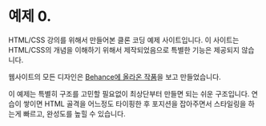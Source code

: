 # 예제 0.

HTML/CSS 강의를 위해서 만들어본 클론 코딩 예제 사이트입니다.
이 사이트는 HTML/CSS의 개념을 이해하기 위해서 제작되었음으로 특별한 기능은 제공되지 않습니다.

웹사이트의 모든 디자인은 [Behance에 올라온 작품](https://www.behance.net/gallery/71367525/Minimal-HTML5-Web-Template-Free?tracking_source=search%257Cminimal%2Bweb)을 보고 만들었습니다.

이 예제는 특별히 구조를 고민할 필요없이 최상단부터 만들면 되는 쉬운 구조입니다.
연습이 쌓이면 HTML 골격을 어느정도 타이핑한 후 포지션을 잡아주면서 스타일링을 하는게 빠르고, 완성도를 높힐 수 있습니다.
